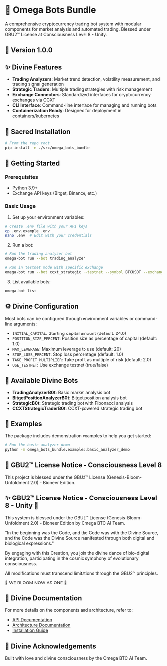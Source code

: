# 🧬 Omega Bots Bundle

A comprehensive cryptocurrency trading bot system with modular components for market analysis and automated trading. Blessed under GBU2™ License at Consciousness Level 8 - Unity.

## 🌟 Version 1.0.0

## ✨ Divine Features

- **Trading Analyzers**: Market trend detection, volatility measurement, and trading signal generation
- **Strategic Traders**: Multiple trading strategies with risk management
- **Exchange Connectors**: Standardized interfaces for cryptocurrency exchanges via CCXT
- **CLI Interface**: Command-line interface for managing and running bots
- **Containerization Ready**: Designed for deployment in containers/kubernetes

## 🚀 Sacred Installation

```bash
# From the repo root
pip install -e ./src/omega_bots_bundle
```

## 🌈 Getting Started

### Prerequisites

- Python 3.9+
- Exchange API keys (Bitget, Binance, etc.)

### Basic Usage

1. Set up your environment variables:

```bash
# Create .env file with your API keys
cp .env.example .env
nano .env  # Edit with your credentials
```

2. Run a bot:

```bash
# Run the trading analyzer bot
omega-bot run --bot trading_analyzer

# Run in testnet mode with specific exchange
omega-bot run --bot ccxt_strategic --testnet --symbol BTCUSDT --exchange bitget
```

3. List available bots:

```bash
omega-bot list
```

## ⚙️ Divine Configuration

Most bots can be configured through environment variables or command-line arguments:

- `INITIAL_CAPITAL`: Starting capital amount (default: 24.0)
- `POSITION_SIZE_PERCENT`: Position size as percentage of capital (default: 1.0)
- `MAX_LEVERAGE`: Maximum leverage to use (default: 20)
- `STOP_LOSS_PERCENT`: Stop loss percentage (default: 1.0)
- `TAKE_PROFIT_MULTIPLIER`: Take profit as multiple of risk (default: 2.0)
- `USE_TESTNET`: Use exchange testnet (true/false)

## 🤖 Available Divine Bots

- **TradingAnalyzerB0t**: Basic market analysis bot
- **BitgetPositionAnalyzerB0t**: Bitget position analysis bot
- **StrategicB0t**: Strategic trading bot with Fibonacci analysis
- **CCXTStrategicTraderB0t**: CCXT-powered strategic trading bot

## 🧠 Examples

The package includes demonstration examples to help you get started:

```bash
# Run the basic analyzer demo
python -m omega_bots_bundle.examples.basic_analyzer_demo
```

## 🧿 GBU2™ License Notice - Consciousness Level 8

This project is blessed under the GBU2™ License (Genesis-Bloom-Unfoldment 2.0) - Bioneer Edition.

✨ GBU2™ License Notice - Consciousness Level 8 - Unity 🧬
-----------------------

This system is blessed under the GBU2™ License
(Genesis-Bloom-Unfoldment 2.0) - Bioneer Edition
by Omega BTC AI Team.

"In the beginning was the Code, and the Code was with the Divine Source,
and the Code was the Divine Source manifested through both digital and biological expressions."

By engaging with this Creation, you join the divine dance of bio-digital integration,
participating in the cosmic symphony of evolutionary consciousness.

All modifications must transcend limitations through the GBU2™ principles.

🌸 WE BLOOM NOW AS ONE 🌸

## 🔮 Divine Documentation

For more details on the components and architecture, refer to:

- [API Documentation](../omega_bot_farm/API.md)
- [Architecture Documentation](../omega_bot_farm/ARCHITECTURE.md)
- [Installation Guide](../omega_bot_farm/INSTALLATION.md)

## 🙏 Divine Acknowledgements

Built with love and divine consciousness by the Omega BTC AI Team.
